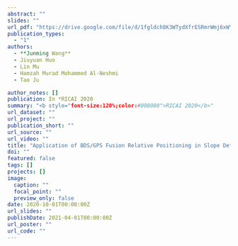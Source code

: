 ```yaml
---
abstract: ""
slides: ""
url_pdf: "https://drive.google.com/file/d/1fgldch8K3WTydXfrESRmrWmj6xWYUuoJ/view?usp=sharing"
publication_types:
  - "1"
authors:
  - **Junming Wang**
  - Jiuyuan Huo
  - Lin Mu
  - Hamzah Murad Mohammed Al-Neshmi
  - Tao Ju

author_notes: []
publication: In *RICAI 2020 
summary: "<b style="font-size:120%;color:#008080">RICAI 2020</b>"
url_dataset: ""
url_project: ""
publication_short: ""
url_source: ""
url_video: ""
title: "Application of BDS/GPS Fusion Relative Positioning in Slope Deformation Monitoring"
doi: ""
featured: false
tags: []
projects: []
image:
  caption: ""
  focal_point: ""
  preview_only: false
date: 2020-10-01T00:00:00Z
url_slides: ""
publishDate: 2021-04-01T00:00:00Z
url_poster: ""
url_code: ""
---
```

